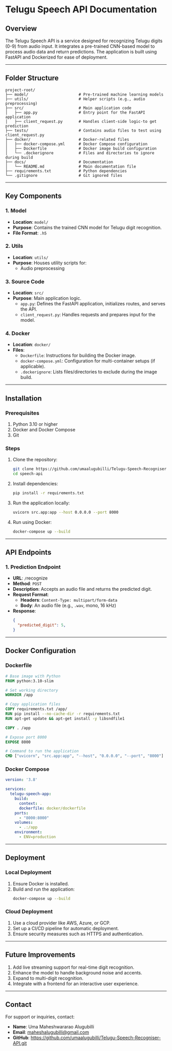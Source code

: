 # Telugu Speech API Documentation

## Overview

The Telugu Speech API is a service designed for recognizing Telugu digits (0-9) from audio input. It integrates a pre-trained CNN-based model to process audio data and return predictions. The application is built using FastAPI and Dockerized for ease of deployment.

---

## Folder Structure

```
project-root/
├── model/                      # Pre-trained machine learning models
├── utils/                      # Helper scripts (e.g., audio preprocessing)
├── src/                        # Main application code
│   ├── app.py                  # Entry point for the FastAPI application
│   ├── client_request.py       # Handles client-side logic-to get prediction
├── tests/                      # Contains audio files to test using client_request.py
├── docker/                     # Docker-related files
│   ├── docker-compose.yml      # Docker Compose configuration
│   ├── Dockerfile              # Docker image build configuration
│   └── .dockerignore           # Files and directories to ignore during build
├── docs/                       # Documentation
│   └── README.md               # Main documentation file
├── requirements.txt            # Python dependencies
└── .gitignore                  # Git ignored files
```

---

## Key Components

### 1. **Model**

- **Location**: `model/`
- **Purpose**: Contains the trained CNN model for Telugu digit recognition.
- **File Format**: `.h5`

### 2. **Utils**

- **Location**: `utils/`
- **Purpose**: Houses utility scripts for:
  - Audio preprocessing

### 3. **Source Code**

- **Location**: `src/`
- **Purpose**: Main application logic.
  - `app.py`: Defines the FastAPI application, initializes routes, and serves the API.
  - `client_request.py`: Handles requests and prepares input for the model.

### 4. **Docker**

- **Location**: `docker/`
- **Files**:
  - `Dockerfile`: Instructions for building the Docker image.
  - `docker-compose.yml`: Configuration for multi-container setups (if applicable).
  - `.dockerignore`: Lists files/directories to exclude during the image build.

---
## Installation

### Prerequisites

1. Python 3.10 or higher
2. Docker and Docker Compose
3. Git

### Steps

1. Clone the repository:
   ```bash
   git clone https://github.com/umaalugubilli/Telugu-Speech-Recogniser-API
   cd speech-api
   ```
2. Install dependencies:
   ```bash
   pip install -r requirements.txt
   ```
3. Run the application locally:
   ```bash
   uvicorn src.app:app --host 0.0.0.0 --port 8000
   ```
4. Run using Docker:
   ```bash
   docker-compose up --build
   ```

---

## API Endpoints

### 1. **Prediction Endpoint**

- **URL**: `/`recognize
- **Method**: `POST`
- **Description**: Accepts an audio file and returns the predicted digit.
- **Request Format**:
  - **Headers**: `Content-Type: multipart/form-data`
  - **Body**: An audio file (e.g., `.wav`, mono, 16 kHz)
- **Response**:
  ```json
  {
    "predicted_digit": 5,
  }
  ```

---

## Docker Configuration

### Dockerfile

```dockerfile
# Base image with Python
FROM python:3.10-slim

# Set working directory
WORKDIR /app

# Copy application files
COPY requirements.txt /app/
RUN pip install --no-cache-dir -r requirements.txt
RUN apt-get update && apt-get install -y libsndfile1

COPY . /app

# Expose port 8000
EXPOSE 8000

# Command to run the application
CMD ["uvicorn", "src.app:app", "--host", "0.0.0.0", "--port", "8000"]
```

### Docker Compose

```yaml
version: '3.8'

services:
  telugu-speech-app:
    build:
      context: .
      dockerfile: docker/dockerfile
    ports:
      - "8000:8000"
    volumes:
      - .:/app
    environment:
      - ENV=production
```

---

## Deployment

### Local Deployment

1. Ensure Docker is installed.
2. Build and run the application:
   ```bash
   docker-compose up --build
   ```

### Cloud Deployment

1. Use a cloud provider like AWS, Azure, or GCP.
2. Set up a CI/CD pipeline for automatic deployment.
3. Ensure security measures such as HTTPS and authentication.

---

## Future Improvements

1. Add live streaming support for real-time digit recognition.
2. Enhance the model to handle background noise and accents.
3. Expand to multi-digit recognition.
4. Integrate with a frontend for an interactive user experience.

---

## Contact

For support or inquiries, contact:

- **Name**: Uma Maheshwararao Alugubilli
- **Email**: maheshalugubilli@gmail.com
- **GitHub**: https://github.com/umaalugubilli/Telugu-Speech-Recogniser-API.git

